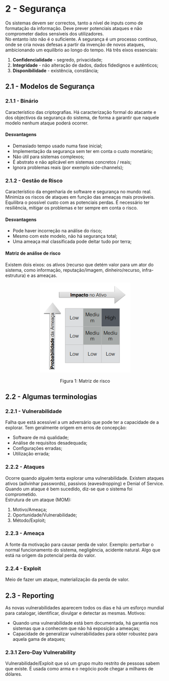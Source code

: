 # 2 - Segurança

Os sistemas devem ser correctos, tanto a nível de inputs como de formatação da informação. Deve prever potenciais ataques e não comprometer dados sensíveis dos utilizadores. <br>
No entanto isto não é o suficiente. A segurança é um processo contínuo, onde se cria novas defesas a partir da invenção de novos ataques, ambicionando um equilíbrio ao longo do tempo. Há três eixos essenciais:

1. **Confidencialidade** - segredo, privacidade;
2. **Integridade** - não alteração de dados, dados fidedignos e autênticos;
3. **Disponibilidade** - existência, constância;

## 2.1 - Modelos de Segurança

### 2.1.1 - Binário

Característico das criptografias. Há caracterização formal do atacante e dos objectivos da segurança do sistema, de forma a garantir que naquele modelo nenhum ataque poderá ocorrer.

#### Desvantagens

- Demasiado tempo usado numa fase inicial;
- Implementação da segurança sem ter em conta o custo monetário;
- Não útil para sistemas complexos;
- É abstrato e não aplicável em sistemas concretos / reais;
- Ignora problemas reais (por exemplo side-channels);

### 2.1.2 - Gestão de Risco

Característico da engenharia de software e segurança no mundo real. Minimiza os riscos de ataques em função das ameaças mais prováveis. Equilibra o possível custo com as potenciais perdas. É necessário ter resiliência, mitigar os problemas e ter sempre em conta o risco.

#### Desvantagens

- Pode haver incorreção na análise do risco;
- Mesmo com este modelo, não há segurança total;
- Uma ameaça mal classificada pode deitar tudo por terra;

#### Matriz de análise de risco

Existem dois eixos: os ativos (recurso que detém valor para um ator do sistema, como informação, reputação/imagem, dinheiro/recurso, infra-estrutura) e as ameaças. 

<p align="center">
    <img src="../Images/Matriz.png">
    <p align="center">Figura 1: Matriz de risco</p>
</p>

## 2.2 - Algumas terminologias

### 2.2.1 - Vulnerabilidade

Falha que está acessível a um adversário que pode ter a capacidade de a explorar. Tem geralmente origem em erros de concepção:

- Software de má qualidade;
- Análise de requisitos desadequada;
- Configurações erradas;
- Utilização errada;

### 2.2.2 - Ataques

Ocorre quando alguém tenta explorar uma vulnerabilidade. Existem ataques ativos (adivinhar passwords), passivos (eavesdropping) e Denial of Service. Quando um ataque é bem sucedido, diz-se que o sistema foi comprometido. <br>
Estrutura de um ataque (MOM):

1. Motivo/Ameaça;
2. Oportunidade/Vulnerabilidade;
3. Método/Exploit;

### 2.2.3 - Ameaça

A fonte da motivação para causar perda de valor. Exemplo: perturbar o normal funcionamento do sistema, negligência, acidente natural. Algo que está na origem da potencial perda do valor.

### 2.2.4 - Exploit

Meio de fazer um ataque, materialização da perda de valor.

## 2.3 - Reporting

As novas vulnerabilidades aparecem todos os dias e há um esforço mundial para catalogar, identificar, divulgar e detectar as mesmas. Motivos:

- Quando uma vulnerabilidade está bem documentada, há garantia nos sistemas que a conhecem que não há exposição a ameaças;
- Capacidade de generalizar vulnerabilidades para obter robustez para aquela gama de ataques;

### 2.3.1 Zero-Day Vulnerability

Vulnerabilidade/Exploit que só um grupo muito restrito de pessoas sabem que existe. É usada como arma e o negócio pode chegar a milhares de dólares. 


